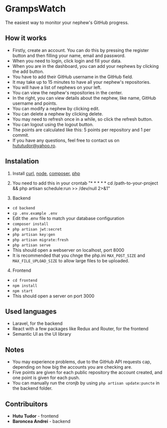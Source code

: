# GrampsWatch

The easiest way to monitor your nephew's GitHub progress.

## How it works

 - Firstly, create an account. You can do this by pressing the register button and then filling your name, email and password.
 - When you need to login, click login and fill your data.
 - When you are in the dashboard, you can add your nephews by clicking the add button.
 - You have to add their GitHub username in the GitHub field.
 - It may take up to 15 minutes to have all your nephew's repositories.
 - You will have a list of nephews on your left.
 - You can view the nephew's repositories in the center.
 - In the right, you can view details about the nephew, like name, GitHub username and points.
 - You can modify a nephew by clicking edit.
 - You can delete a nephew by clicking delete.
 - You may need to refresh once in a while, so click the refresh button.
 - You can logout using the logout button.
 - The points are calculated like this: 5 points per repository and 1 per commit.
 - If you have any questions, feel free to contact us on hututudor@yahoo.ro.

## Instalation

1. Install [curl](https://curl.haxx.se), [node](https://nodejs.org/en/), [composer](https://getcomposer.org/), [php](http://php.net)

2. You need to add this in your crontab "* * * * * cd /path-to-your-project && php artisan schedule:run >> /dev/null 2>&1"

3. Backend

- `cd backend`
- `cp .env.example .env`
- Edit the .env file to match your database configuration
- `composer install`
- `php artisan jwt:secret`
- `php artisan key:gen`
- `php artisan migrate:fresh`
- `php artisan serve`
- This should open a webserver on localhost, port 8000
- It is recommended that you chnge the php.ini `MAX_POST_SIZE` and `MAX_FILE_UPLOAD_SIZE` to allow large files to be uploaded.

4. Frontend

- `cd frontend`
- `npm install`
- `npm start`
- This should open a server on port 3000

## Used languages

- Laravel, for the backend
- React with a few packages like Redux and Router, for the frontend
- Semantic UI as the UI library

## Notes

- You may experience problems, due to the GitHub API requests cap, depending on how big the accounts you are checking are.
- Five points are given for each public repository the account created, and one point is given for each push.
- You can manually run the cronjb by using `php artisan update:puncte` in the backend folder.

## Contribuitors

- **Hutu Tudor** - frontend
- **Baroncea Andrei** - backend
